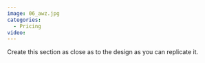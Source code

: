 ```yaml
---
image: 06_awz.jpg
categories:
  - Pricing
video:
---
```

Create this section as close as to the design as you can replicate it.
